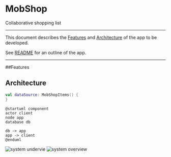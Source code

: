 # MobShop

Collaborative shopping list

---

This document describes the [Features](#Features) and [Architecture](#Architecture) of the app to be developed.

See [README](../README.md) for an outline of the app.

---

##Features


## Architecture


```kotlin
val dataSource: MobShopItems() {
}
```

```plantuml
@startuml component
actor client
node app
database db

db -> app
app -> client
@enduml
```

![system undervie](http://www.plantuml.com/plantuml/proxy?cache=no&src=https://github.com/fwornle/MobShop/blob/master/doc/test.puml)
![system overview](http://www.plantuml.com/plantuml/proxy?cache=no&src=https://raw.github.com/anoff/plantbuddy/master/assets/overview.iuml)